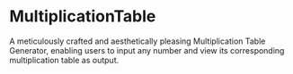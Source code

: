 # MultiplicationTable
 A meticulously crafted and aesthetically pleasing Multiplication Table Generator, enabling users to input any number and view its corresponding multiplication table as output.
